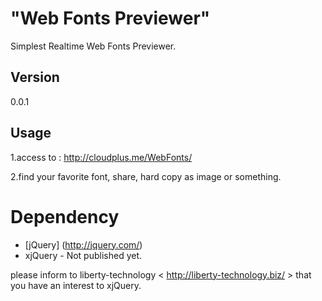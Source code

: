"Web Fonts Previewer"
=

Simplest Realtime Web Fonts Previewer.

Version
-
0.0.1

Usage
-
1.access to : http://cloudplus.me/WebFonts/

2.find your favorite font, share, hard copy as image or something.

Dependency
=
* [jQuery] (http://jquery.com/)
* xjQuery - Not published yet.

please inform to liberty-technology &lt; http://liberty-technology.biz/ &gt;
that you have an interest to xjQuery. 
